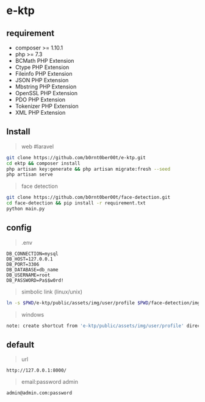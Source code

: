 # e-ktp

## requirement
- composer >= 1.10.1
- php >= 7.3
- BCMath PHP Extension
- Ctype PHP Extension
- Fileinfo PHP Extension
- JSON PHP Extension
- Mbstring PHP Extension
- OpenSSL PHP Extension
- PDO PHP Extension
- Tokenizer PHP Extension
- XML PHP Extension

## Install
> web #laravel
```bash
git clone https://github.com/b0rnt0ber00t/e-ktp.git
cd ektp && composer install
php artisan key:generate && php artisan migrate:fresh --seed
php artisan serve
```

> face detection
```bash
git clone https://github.com/b0rnt0ber00t/face-detection.git
cd face-detection && pip install -r requirement.txt
python main.py
```

## config
> .env
```
DB_CONNECTION=mysql
DB_HOST=127.0.0.1
DB_PORT=3306
DB_DATABASE=db_name
DB_USERNAME=root
DB_PASSWORD=Pa$$w0rd!
```
> simbolic link (linux/unix)
```bash
ln -s $PWD/e-ktp/public/assets/img/user/profile $PWD/face-detection/img
```
> windows
```bash
note: create shortcut from 'e-ktp/public/assets/img/user/profile' directory to 'face-detection/img'
```

## default
>  url
```text
http://127.0.0.1:8000/
```
> email:password admin
```text
admin@admin.com:password
```
